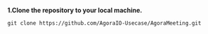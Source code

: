 
**1.Clone the repository to your local machine.**

```
git clone https://github.com/AgoraIO-Usecase/AgoraMeeting.git
```

